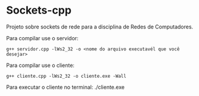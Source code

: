 # Sockets-cpp
Projeto sobre sockets de rede para a disciplina de Redes de Computadores.

Para compilar use o servidor:
```
g++ servidor.cpp -lWs2_32 -o <nome do arquivo executavél que você desejar>
```

Para compilar use o cliente:
```
g++ cliente.cpp -lWs2_32 -o cliente.exe -Wall
```
Para executar o cliente no terminal:
./cliente.exe
